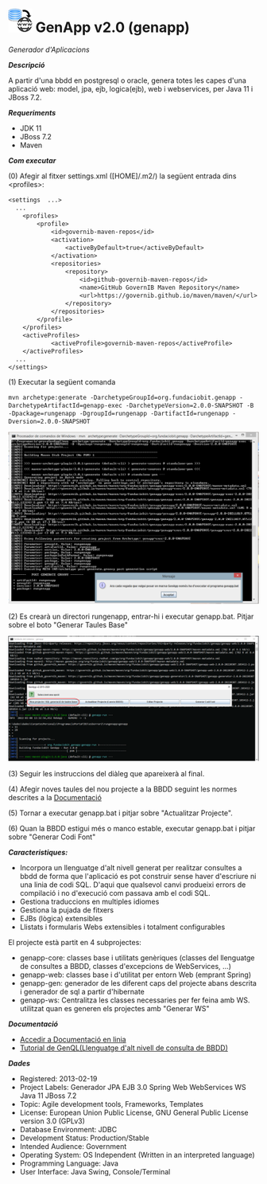 # ![Logo](https://github.com/GovernIB/maven/blob/binaris/genapp/projectinfo_Attachments/icon.jpg) GenApp v2.0 (genapp)  
*Generador d'Aplicacions*

***Descripció***

A partir d'una bbdd en postgresql o oracle, genera totes les capes d'una aplicació web: model, jpa, ejb, logica(ejb), web i webservices, per Java 11 i JBoss 7.2.

***Requeriments***
* JDK 11
* JBoss 7.2
* Maven

***Com executar***

(0) Afegir al fitxer settings.xml ([HOME]/.m2/) la següent entrada dins <settings>\<profiles>:

```
<settings  ...>
  ...
	<profiles>
		<profile>
			<id>governib-maven-repos</id>
			<activation>
				<activeByDefault>true</activeByDefault>
			</activation>
			<repositories>
				<repository>
					<id>github-governib-maven-repos</id>
					<name>GitHub GovernIB Maven Repository</name>
					<url>https://governib.github.io/maven/maven/</url>
				</repository>
			</repositories>
		</profile>
	</profiles>
	<activeProfiles>
	        <activeProfile>governib-maven-repos</activeProfile>
	</activeProfiles>
  ...
</settings>
```

(1) Executar la següent comanda

```
mvn archetype:generate -DarchetypeGroupId=org.fundaciobit.genapp -DarchetypeArtifactId=genapp-exec -DarchetypeVersion=2.0.0-SNAPSHOT -B -Dpackage=rungenapp -DgroupId=rungenapp -DartifactId=rungenapp -Dversion=2.0.0-SNAPSHOT
```

![Exemple](https://github.com/GovernIB/maven/blob/binaris/genapp/images/comanda_rungenapp.png)
	
(2) Es crearà un directori rungenapp, entrar-hi i executar genapp.bat. Pitjar sobre el boto "Generar Taules Base"

![Exemple](https://github.com/GovernIB/maven/blob/binaris/genapp/images/comanda_genapp_v2.png)
	
(3) Seguir les instruccions del diàleg que apareixerà al final.
	
(4) Afegir noves taules del nou projecte a la BBDD seguint les normes descrites a la [Documentació](https://github.com/GovernIB/genapp/blob/genapp-2.0/doc/Manual_de_GenApp_v2.odt)
	
(5) Tornar a executar genapp.bat i pitjar sobre "Actualitzar Projecte".
	
(6) Quan la BBDD estigui més o manco estable, executar genapp.bat i pitjar sobre "Generar Codi Font"


***Caracteristiques:***
* Incorpora un llenguatge d'alt nivell generat per realitzar consultes a bbdd de forma que l'aplicació es pot construir sense haver d'escriure ni una linia de codi SQL. D'aqui que qualsevol canvi produeixi errors de compilació i no d'execució com passava amb el codi SQL.
* Gestiona traduccions en multiples idiomes
* Gestiona la pujada de fitxers
* EJBs (lògica) extensibles
* Llistats i formularis Webs extensibles i totalment configurables

El projecte està partit en 4 subprojectes:
* genapp-core: classes base i utilitats genèriques (classes del llenguatge de consultes a BBDD, classes d'excepcions de WebServices, ...)
* genapp-web: classes base i d'utilitat per entorn Web (emprant Spring)
* genapp-gen: generador de les diferent caps del projecte abans descrita i generador de sql a partir d'hibernate
* genapp-ws: Centralitza les classes necessaries per fer feina amb WS. utilitzat quan es generen els projectes amb "Generar WS"

***Documentació***

* [Accedir a Documentació en linia](../../tree/genapp-2.0/README.md#documentaci%C3%B3)
* [Tutorial de GenQL(Llenguatge d'alt nivell de consulta de BBDD)](https://otae.fundaciobit.org/genappsqltutorial/public/index.html)

***Dades***

* Registered: 2013-02-19
* Project Labels: Generador  JPA  EJB 3.0  Spring  Web  WebServices  WS  Java 11  JBoss 7.2
* Topic: Agile development tools,  Frameworks,  Templates
* License:  European Union Public License, GNU General Public License version 3.0 (GPLv3)
* Database Environment: JDBC
* Development Status: Production/Stable
* Intended Audience:  Government
* Operating System:  OS Independent (Written in an interpreted language)
* Programming Language: Java
* User Interface: Java Swing, Console/Terminal
